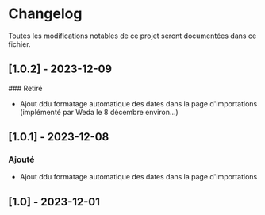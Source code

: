 # Changelog

Toutes les modifications notables de ce projet seront documentées dans ce fichier.


## [1.0.2] - 2023-12-09
### Retiré
- Ajout ddu formatage automatique des dates dans la page d'importations (implémenté par Weda le 8 décembre environ...)

## [1.0.1] - 2023-12-08

### Ajouté

- Ajout ddu formatage automatique des dates dans la page d'importations


## [1.0] - 2023-12-01
